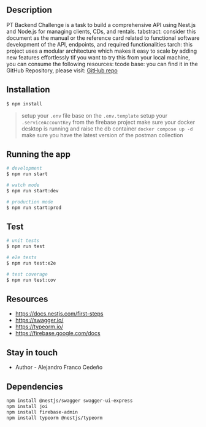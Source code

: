 ## Description

   PT Backend Challenge is a task to build a comprehensive API using Nest.js and Node.js for managing clients, CDs, and rentals.
    tabstract: consider this document as the manual or the reference card related to functional software development of the API, endpoints, and required functionalities
    tarch: this project uses a modular architecture which makes it easy to scale by adding new features effortlessly
    tif you want to try this from your local machine, you can consume the following resources:
    tcode base: you can find it in the GitHub Repository, please visit: [GitHub repo](https://github.com/alsointech/rent_handler)

## Installation

```bash
$ npm install
```

> setup your `.env` file base on the `.env.template`
> setup your `.serviceAccountKey` from the firebase project
> make sure your docker desktop is running and raise the db container `docker compose up -d`
> make sure you have the latest version of the postman collection 

## Running the app

```bash
# development
$ npm run start

# watch mode
$ npm run start:dev

# production mode
$ npm run start:prod
```

## Test

```bash
# unit tests
$ npm run test

# e2e tests
$ npm run test:e2e

# test coverage
$ npm run test:cov
```

## Resources
- https://docs.nestjs.com/first-steps
- https://swagger.io/
- https://typeorm.io/
- https://firebase.google.com/docs

## Stay in touch

- Author - Alejandro Franco Cedeño

## Dependencies
```bash
npm install @nestjs/swagger swagger-ui-express
npm install joi
npm install firebase-admin
npm install typeorm @nestjs/typeorm
```
